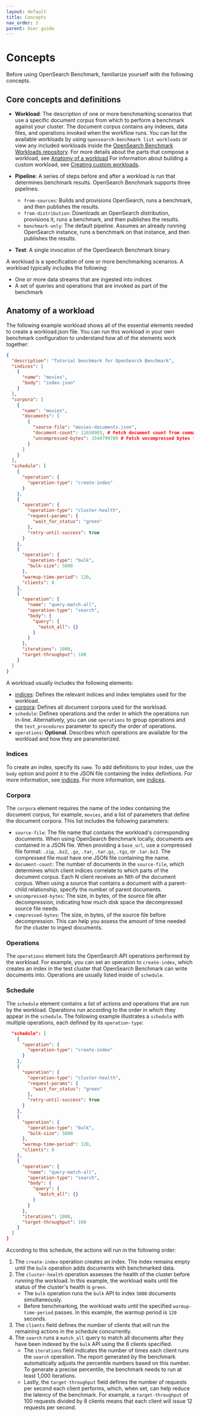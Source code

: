 ```yaml
---
layout: default
title: Concepts
nav_order: 3
parent: User guide
---
```


# Concepts

Before using OpenSearch Benchmark, familiarize yourself with the following concepts.

## Core concepts and definitions

- **Workload**: The description of one or more benchmarking scenarios that use a specific document corpus from which to perform a benchmark against your cluster. The document corpus contains any indexes, data files, and operations invoked when the workflow runs. You can list the available workloads by using `opensearch-benchmark list workloads` or view any included workloads inside the [OpenSearch Benchmark Workloads repository](https://github.com/opensearch-project/opensearch-benchmark-workloads/). For more details about the parts that compose a workload, see [Anatomy of a workload](#anatomy-of-a-workload) For information about building a custom workload, see [Creating custom workloads]({{site.url}}{{site.baseurl}}/benchmark/creating-custom-workloads/).

- **Pipeline**: A series of steps before and after a workload is run that determines benchmark results. OpenSearch Benchmark supports three pipelines:
  - `from-sources`: Builds and provisions OpenSearch, runs a benchmark, and then publishes the results.
  - `from-distribution`: Downloads an OpenSearch distribution, provisions it, runs a benchmark, and then publishes the results.
  - `benchmark-only`: The default pipeline. Assumes an already running OpenSearch instance, runs a benchmark on that instance, and then publishes the results.

- **Test**: A single invocation of the OpenSearch Benchmark binary.

A workload is a specification of one or more benchmarking scenarios. A workload typically includes the following:

- One or more data streams that are ingested into indices
- A set of queries and operations that are invoked as part of the benchmark

## Anatomy of a workload

The following example workload shows all of the essential elements needed to create a workload.json file. You can run this workload in your own benchmark configuration to understand how all of the elements work together:

```json
{
  "description": "Tutorial benchmark for OpenSearch Benchmark",
  "indices": [
    {
      "name": "movies",
      "body": "index.json"
    }
  ],
  "corpora": [
    {
      "name": "movies",
      "documents": [
        {
          "source-file": "movies-documents.json",
          "document-count": 11658903, # Fetch document count from command line
          "uncompressed-bytes": 1544799789 # Fetch uncompressed bytes from command line
        }
      ]
    }
  ],
  "schedule": [
    {
      "operation": {
        "operation-type": "create-index"
      }
    },
    {
      "operation": {
        "operation-type": "cluster-health",
        "request-params": {
          "wait_for_status": "green"
        },
        "retry-until-success": true
      }
    },
    {
      "operation": {
        "operation-type": "bulk",
        "bulk-size": 5000
      },
      "warmup-time-period": 120,
      "clients": 8
    },
    {
      "operation": {
        "name": "query-match-all",
        "operation-type": "search",
        "body": {
          "query": {
            "match_all": {}
          }
        }
      },
      "iterations": 1000,
      "target-throughput": 100
    }
  ]
}
```

A workload usually includes the following elements:

- [indices]({{site.url}}{{site.baseurl}}/benchmark/workloads/indices/): Defines the relevant indices and index templates used for the workload.
- [corpora]({{site.url}}{{site.baseurl}}/benchmark/workloads/corpora/): Defines all document corpora used for the workload.
- `schedule`: Defines operations and the order in which the operations run in-line. Alternatively, you can use `operations` to group operations and the `test_procedures` parameter to specify the order of operations. 
- `operations`: **Optional**. Describes which operations are available for the workload and how they are parameterized. 

### Indices

To create an index, specify its `name`. To add definitions to your index, use the `body` option and point it to the JSON file containing the index definitions. For more information, see [indices]({{site.url}}{{site.baseurl}}/benchmark/workloads/indices/). For more information, see [indices]({{site.url}}{{site.baseurl}}/benchmark/workloads/indices/).

### Corpora

The `corpora` element requires the name of the index containing the document corpus, for example, `movies`, and a list of parameters that define the document corpora. This list includes the following parameters:

-  `source-file`: The file name that contains the workload's corresponding documents. When using OpenSearch Benchmark locally, documents are contained in a JSON file. When providing a `base_url`, use a compressed file format: `.zip`, `.bz2`, `.gz`, `.tar`, `.tar.gz`, `.tgz`, or `.tar.bz2`. The compressed file must have one JSON file containing the name. 
-  `document-count`: The number of documents in the `source-file`, which determines which client indices correlate to which parts of the document corpus. Each N client receives an Nth of the document corpus. When using a source that contains a document with a parent-child relationship, specify the number of parent documents. 
- `uncompressed-bytes`: The size, in bytes, of the source file after decompression, indicating how much disk space the decompressed source file needs. 
- `compressed-bytes`: The size, in bytes, of the source file before decompression. This can help you assess the amount of time needed for the cluster to ingest documents.

### Operations

The `operations` element lists the OpenSearch API operations performed by the workload. For example, you can set an operation to `create-index`, which creates an index in the test cluster that OpenSearch Benchmark can write documents into. Operations are usually listed inside of `schedule`.

### Schedule

The `schedule` element contains a list of actions and operations that are run by the workload. Operations run according to the order in which they appear in the `schedule`. The following example illustrates a `schedule` with multiple operations, each defined by its `operation-type`: 

```json
  "schedule": [
    {
      "operation": {
        "operation-type": "create-index"
      }
    },
    {
      "operation": {
        "operation-type": "cluster-health",
        "request-params": {
          "wait_for_status": "green"
        },
        "retry-until-success": true
      }
    },
    {
      "operation": {
        "operation-type": "bulk",
        "bulk-size": 5000
      },
      "warmup-time-period": 120,
      "clients": 8
    },
    {
      "operation": {
        "name": "query-match-all",
        "operation-type": "search",
        "body": {
          "query": {
            "match_all": {}
          }
        }
      },
      "iterations": 1000,
      "target-throughput": 100
    }
  ]
}
```

According to this schedule, the actions will run in the following order:

1. The `create-index` operation creates an index. The index remains empty until the `bulk` operation adds documents with benchmarked data.
2. The `cluster-health` operation assesses the health of the cluster before running the workload. In this example, the workload waits until the status of the cluster's health is `green`.
   - The `bulk` operation runs the `bulk` API to index `5000` documents simultaneously.
   - Before benchmarking, the workload waits until the specified `warmup-time-period` passes. In this example, the warmup period is `120` seconds.
5. The `clients` field defines the number of clients that will run the remaining actions in the schedule concurrently.
6. The `search` runs a `match_all` query to match all documents after they have been indexed by the `bulk` API using the 8 clients specified.
   - The `iterations` field indicates the number of times each client runs the `search` operation. The report generated by the benchmark automatically adjusts the percentile numbers based on this number. To generate a precise percentile, the benchmark needs to run at least 1,000 iterations.
   - Lastly, the `target-throughput` field defines the number of requests per second each client performs, which, when set, can help reduce the latency of the benchmark. For example, a `target-throughput` of 100 requests divided by 8 clients means that each client will issue 12 requests per second.